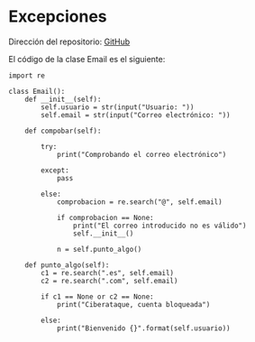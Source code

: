 # Excepciones
Dirección del repositorio: [GitHub](https://github.com/pelahumi/Excepciones)

El código de la clase Email es el siguiente:
```python3
import re

class Email():
    def __init__(self):
        self.usuario = str(input("Usuario: "))
        self.email = str(input("Correo electrónico: "))

    def compobar(self):
        
        try:
            print("Comprobando el correo electrónico")

        except:
            pass

        else:
            comprobacion = re.search("@", self.email)

            if comprobacion == None:
                print("El correo introducido no es válido")
                self.__init__()
            
            n = self.punto_algo()
    
    def punto_algo(self):
        c1 = re.search(".es", self.email)
        c2 = re.search(".com", self.email)

        if c1 == None or c2 == None:
            print("Ciberataque, cuenta bloqueada")
        
        else:
            print("Bienvenido {}".format(self.usuario))
```
